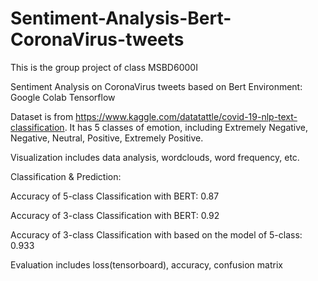 # Sentiment-Analysis-Bert-CoronaVirus-tweets
This is the group project of class MSBD6000I


Sentiment Analysis on CoronaVirus tweets based on Bert
Environment: Google Colab  Tensorflow


Dataset is from https://www.kaggle.com/datatattle/covid-19-nlp-text-classification. It has 5 classes of emotion, including Extremely Negative, Negative, Neutral, Positive, Extremely Positive.


Visualization includes data analysis, wordclouds, word frequency, etc.


Classification & Prediction:

Accuracy of 5-class Classification with BERT: 0.87	

Accuracy of 3-class Classification with BERT: 0.92	

Accuracy of 3-class Classification with based on the model of 5-class: 0.933


Evaluation includes loss(tensorboard), accuracy, confusion matrix
